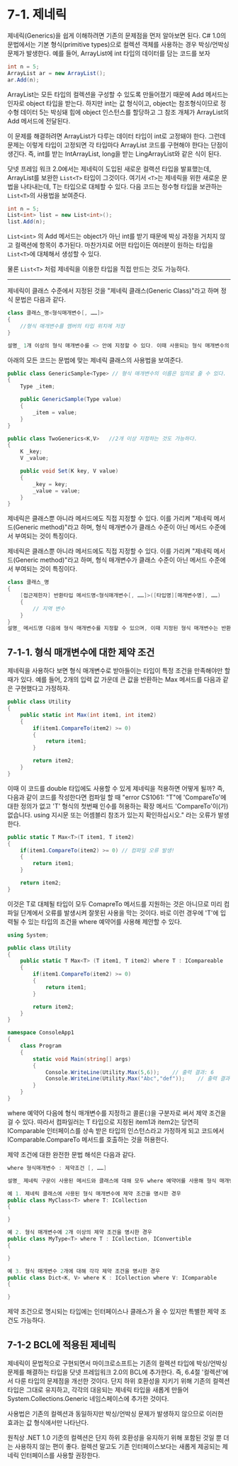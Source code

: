 # 7-1. 제네릭 
제네릭(Generics)을 쉽게 이해하려면 기존의 문제점을 먼저 알아보면 된다. C# 1.0의 문법에서는 기본 형식(primitive types)으로 컬렉션 객체를 사용하는 경우 박싱/언박싱 문제가 발생한다. 예를 들어, ArrayList에 int 타입의 데이터를 담는 코드를 보자 

```cs
int n = 5;
ArrayList ar = new ArrayList();
ar.Add(n);
```

ArrayList는 모든 타입의 컬렉션을 구성할 수 있도록 만들어졌기 때문에 Add 메서드는 인자로 object 타입을 받는다. 하지만 int는 값 형식이고, object는 참조형식이므로 정수형 데이터 5는 박싱돼 힙에 object 인스턴스를 할당하고 그 참조 개체가 ArrayList의 Add 메서드에 전달된다. 
<br>

이 문제를 해결하려면 ArrayList가 다루는 데이터 타입이 int로 고정돼야 한다. 그런데 문제는 이렇게 타입이 고정되면 각 타입마다 ArrayList 코드를 구현해야 한다는 단점이 생긴다. 즉, int를 받는 IntArrayList, long을 받는 LingArrayList와 같은 식이 된다. 
<br>

닷넷 프레임 워크 2.0에서는 제네릭이 도입된 새로운 컬랙션 타입을 발표했는데, ArrayList를 보완한 `List<T>` 타입이 그것이다. 여기서 `<T>`는 제네릭을 위한 새로운 문법을 나타내는데, T는 타입으로 대체할 수 있다. 다음 코드는 정수형 타입을 보관하는 `List<T>`의 사용법을 보여준다. 

```cs
int n = 5;
List<int> list = new List<int>();
list.Add(n);
```
`List<int>` 의 Add 메서드는 object가 아닌 int를 받기 때문에 박싱 과정을 거치지 않고 컬랙션에 항목이 추가된다. 마찬가지로 어떤 타입이든 여러분이 원하는 타입을 `List<T>`에 대체해서 생성할 수 있다. 
<br>

물론 `List<T>` 처럼 제네릭을 이용한 타입을 직접 만드는 것도 가능하다.
<br>

---
제네릭이 클래스 수준에서 지정된 것을 "제네릭 클래스(Generic Class)"라고 하며 정식 문법은 다음과 같다.

```cs
class 클래스_명<형식매개변수[, ……]>
{
    //형식 매개변수를 멤버의 타입 위치에 저장 
}

설명_ 1개 이상의 형식 매개변수를 <> 안에 지정할 수 있다. 이때 사용되는 형식 매개변수의 이름은 임의로 지정할 수 있다. 
```
아래의 모든 코드는 문법에 맞는 제네릭 클래스의 사용법을 보여준다. 

```cs
public class GenericSample<Type> // 형식 매개변수의 이름은 임의로 줄 수 있다. 
{
    Type _item;

    public GenericSample(Type value)
    {
        _item = value;
    }
}

public class TwoGenerics<K,V>   //2개 이상 지정하는 것도 가능하다. 
{
    K _key;
    V _value; 

    public void Set(K key, V value)
    {
        _key = key;
        _value = value;
    }
}
```

제네릭은 클래스뿐 아니라 메서드에도 직접 지정할 수 있다. 이를 가리켜 "제네릭 메서드(Generic method)"라고 하며, 형식 매개변수가 클래스 수준이 아닌 메서드 수준에서 부여되는 것이 특징이다. 
<br>

제네릭은 클래스뿐 아니라 메서드에도 직접 지정할 수 있다. 이를 가리켜 "제네릭 메서드(Generic method)"라고 하며, 형식 매개변수가 클래스 수준이 아닌 메서드 수준에서 부여되는 것이 특징이다. 

```cs
class 클래스_명
{
    [접근제한자] 반환타입 메서드명<형식매개변수[, ……]>([타입명][매개변수명], ……)
    {
        // 지역 변수
    }
}
설명_ 메서드명 다음에 형식 매개변수를 지정할 수 있으며, 이때 지정된 형식 매개변수는 반환 타입, 메서드의 매개변수 타입, 메서드의 지역변수 타입에 사용할 수 있다. 
```
## 7-1-1. 형식 매개변수에 대한 제약 조건 
제네릭을 사용하다 보면 형식 매개변수로 받아들이는 타입이 특정 조건을 만족해야만 할 때가 있다. 예를 들어, 2개의 입력 값 가운데 큰 값을 반환하는 Max 메서드를 다음과 같은 구현했다고 가정하자. 

```cs
public class Utility
{
    public static int Max(int item1, int item2)
    {
        if(item1.CompareTo(item2) >= 0)
        {
            return item1;
        }

        return item2;
    }
}
```
이때 이 코드를 double 타입에도 사용할 수 있게 제네릭을 적용하면 어떻게 될까? 즉, 다음과 같이 코드를 작성한다면 컴파일 할 때 "error CS1061: "T"에 'CompareTo'에 대한 정의가 없고 'T' 형식의 첫번째 인수를 허용하는 확장 메서드 'CompareTo'이(가) 없습니다. using 지시문 또는 어셈블리 참조가 있는지 확인하십시오." 라는 오류가 발생한다. 
<br>

```cs
public static T Max<T>(T item1, T item2)
{
    if(item1.CompareTo(item2) >= 0) // 컴파일 오류 발생!
    {
        return item1;
    }

    return item2;
}
```
이것은 T로 대체될 타입이 모두 ComapreTo 메서드를 지원하는 것은 아니므로 미리 컴파일 단계에서 오류를 발생시켜 잘못된 사용을 막는 것이다. 바로 이런 경우에 'T'에 입력될 수 있는 타입의 조건을 where 예약어를 사용해 제안할 수 있다. 
<br>

```cs
using System;

public class Utility 
{
    public static T Max<T> (T item1, T item2) where T : ICompareable
    {
        if(item1.CompareTo(item2) >= 0)
        {
            return item1;
        }

        return item2;
    }
}

namespace ConsoleApp1
{
    class Program
    {
        static void Main(string[] args)
        {
            Console.WriteLine(Utility.Max(5,6));    // 출력 결과: 6
            Console.WriteLine(Utility.Max("Abc","def"));    // 출력 결과: def
        }
    }
}
```
where 예약어 다음에 형식 매개변수를 지정하고 콜론(:)을 구분자로 써서 제약 조건을 걸 수 있다. 따라서 컴파일러는 T 타입으로 지정된 item1과 item2는 당연히 IComparable 인터페이스를 상속 받은 타입의 인스턴스라고 가정하게 되고 코드에서 IComparable.CompareTo 메서드를 호출하는 것을 허용한다. <br>

제약 조건에 대한 완전한 문법 해석은 다음과 같다.

```cs
where 형식매개변수 : 제약조건 [, ……]

설명_ 제네릭 구문이 사용된 메서드와 클래스에 대해 모두 where 예약어를 사용해 형식 매개변수가 따라야 하 제약 조건을 1개 이상 지정할 수 있고, 형식 매개변수의 수 만큼 where 조건을 지정할 수 있다.

예 1. 제네릭 클래스에 사용된 형식 매개변수에 제약 조건을 명시한 경우
public class MyClass<T> where T: ICollection
{

}

예 2. 형식 매개변수에 2개 이상의 제약 조건을 명시한 경우
public class MyType<T> where T : ICollection, IConvertible
{

}

예 3. 형식 매개변수 2개에 대해 각각 제약 조건을 명시한 경우 
public class Dict<K, V> where K : ICollection where V: IComparable
{

}
```
제약 조건으로 명시되는 타입에는 인터페이스나 클래스가 올 수 있지만 특별한 제약 조건도 가능하다. 

## 7-1-2 BCL에 적용된 제네릭 
제네릭이 문법적으로 구현되면서 마이크로소프트는 기존의 컬렉션 타입에 박싱/언박싱 문제를 해결하는 타입을 닷넷 프레임워크 2.0의 BCL에 추가한다. 즉, 6.4절 '컬렉션'에서 다룬 타입의 문제점을 개선한 것이다. 단지 하위 호환성을 지키기 위해 기존의 컬렉션 타입은 그대로 유지하고, 각각의 대응되는 제네릭 타입을 새롭게 만들어 System.Collections.Generic 네임스페이스에 추가한 것이다. 
<br>

사용법은 기존의 컬렉션과 동일하지만 박싱/언박싱 문제가 발생하지 않으므로 이러한 효과는 값 형식에서만 나타난다. 
<br>

원칙상 .NET 1.0 기준의 컬렉션은 단지 하위 호환성을 유지하기 위해 포함된 것일 뿐 더는 사용하지 않는 편이 좋다. 컬렉션 말고도 기존 인터페이스보다는 새롭게 제공되는 제네릭 인터페이스를 사용할 권장한다. 
<br>


